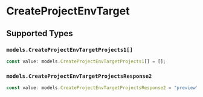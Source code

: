 # CreateProjectEnvTarget


## Supported Types

### `models.CreateProjectEnvTargetProjects1[]`

```typescript
const value: models.CreateProjectEnvTargetProjects1[] = [];
```

### `models.CreateProjectEnvTargetProjectsResponse2`

```typescript
const value: models.CreateProjectEnvTargetProjectsResponse2 = "preview";
```

